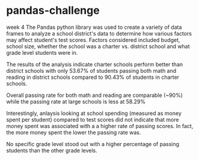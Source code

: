 # pandas-challenge
week 4
The Pandas python library was used to create a variety of data frames to analyze a school district's data to determine how various factors may affect student's test scores. Factors considered included budget, school size, whether the school was a charter vs. district school and what grade level students were in. 

The results of the analysis indicate charter schools perform better than district schools with only 53.67% of students passing both math and reading in district schools compared to 90.43% of students in charter schools.

Overall passing rate for both math and reading are comparable (~90%) while the passing rate at large schools is less at 58.29%

Interestingly, anlaysis looking at school spending (measured as money spent per student) compared to test scores did not indicate that more money spent was associated with a a higher rate of passing scores. In fact, the more money spent the lower the passing rate was. 

No specific grade level stood out with a higher percentage of passing students than the other grade levels.



